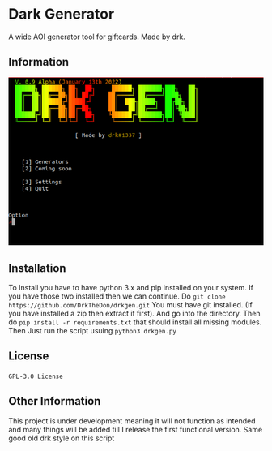 # Dark Generator
A wide AOI generator tool for giftcards. Made by drk.

## Information
![Preview](/assets/preview.png)

## Installation
To Install you have to have python 3.x and pip installed on your system. If you have those two installed then we can continue.
Do ```git clone https://github.com/DrkTheDon/drkgen.git``` You must have git installed. (If you have installed a zip then extract it first). And go into the directory. Then do ```pip install -r requirements.txt``` that should install all missing modules.
Then Just run the script usuing ```python3 drkgen.py```

## License
```GPL-3.0 License```

## Other Information
This project is under development meaning it will not function as intended and many things will be added till I release the first functional version.
Same good old drk style on this script
